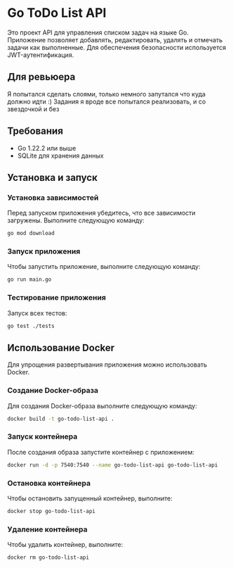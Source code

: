 # Go ToDo List API

Это проект API для управления списком задач на языке Go. Приложение позволяет добавлять, редактировать, удалять и отмечать задачи как выполненные. Для обеспечения безопасности используется JWT-аутентификация.

## Для ревьюера
Я попытался сделать слоями, только немного запутался что куда должно идти :)
Задания я вроде все попытался реализовать, и со звездочкой и без

## Требования

- Go 1.22.2 или выше
- SQLite для хранения данных

## Установка и запуск

### Установка зависимостей

Перед запуском приложения убедитесь, что все зависимости загружены. Выполните следующую команду:

```bash
go mod download
```

### Запуск приложения

Чтобы запустить приложение, выполните следующую команду:

```bash
go run main.go
```

### Тестирование приложения

Запуск всех тестов:

```bash
go test ./tests
```

## Использование Docker

Для упрощения развертывания приложения можно использовать Docker.

### Создание Docker-образа

Для создания Docker-образа выполните следующую команду:

```bash
docker build -t go-todo-list-api .
```

### Запуск контейнера

После создания образа запустите контейнер с приложением:

```bash
docker run -d -p 7540:7540 --name go-todo-list-api go-todo-list-api
```

### Остановка контейнера

Чтобы остановить запущенный контейнер, выполните:

```bash
docker stop go-todo-list-api
```

### Удаление контейнера

Чтобы удалить контейнер, выполните:

```bash
docker rm go-todo-list-api
```